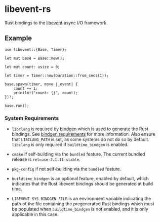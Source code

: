# libevent-rs

Rust bindings to the [libevent] async I/O framework.

## Example

```rust,no_run
use libevent::{Base, Timer};

let mut base = Base::new();

let mut count: usize = 0;

let timer = Timer::new(Duration::from_secs(1));

base.spawn(timer, move |_event| {
    count += 1;
    println!("count: {}", count);
})?;

base.run();
```

### System Requirements

* `libclang` is required by [bindgen] which is used to generate the Rust
  bindings. See [bindgen requirements] for more information. Also ensure that
  `LIBCLANG_PATH` is set, as some systems do not do so by default. `libclang`
  is only required if `buildtime_bindgen` is enabled.

* `cmake` if self-building via the `bundled` feature. The current bundled
  release is `release-2.1.11-stable`.

* `pkg-config` if not self-building via the `bundled` feature.

* `buildtime_bindgen` is an optional feature, enabled by default, which
  indicates that the Rust libevent bindings should be generated at build time.

* `LIBEVENT_SYS_BINDGEN_FILE` is an environment variable indicating the path of
  the file containing the pregenerated Rust bindings which must be populated
  when `buildtime_bindgen` is not enabled, and it is only applicable in this
  case.

[libevent]: https://libevent.org/
[hacking]: https://github.com/jmagnuson/libevent-rs/tree/hacking
[bindgen]: https://crates.io/crates/bindgen
[bindgen requirements]: https://rust-lang.github.io/rust-bindgen/requirements.html
